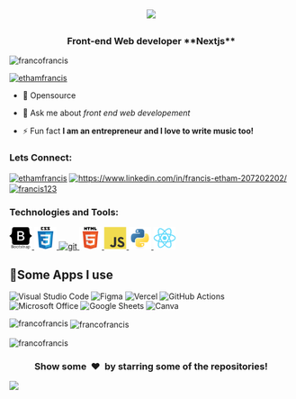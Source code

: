 
<h1 align="center">
  <a href="https://git.io/typing-svg">
    <img src="https://readme-typing-svg.herokuapp.com/?lines=Hi+there!👋;I'm+Francis...;WWelcome+to+my+Hub!&center=true&size=40&">
  </a>
</h1>

<h3 align="center">Front-end Web developer  **Nextjs**</h3>

<p align="left"> <img src="https://komarev.com/ghpvc/?username=francofrancis&label=Profile%20views&color=0e75b6&style=flat" alt="francofrancis" /> </p>

<p align="left"> <a href="https://twitter.com/ethamfrancis" target="blank"><img src="https://img.shields.io/twitter/follow/ethamfrancis?logo=twitter&style=for-the-badge" alt="ethamfrancis" /></a> </p>


- 🥑 Opensource

- 💬 Ask me about *front end web developement*

- ⚡ Fun fact **I am an entrepreneur and I love to write music too!**

<h3 align="left">Lets Connect:</h3>
<p align="left">
<a href="https://twitter.com/ethamfrancis" target="blank"><img align="center" src="https://raw.githubusercontent.com/rahuldkjain/github-profile-readme-generator/master/src/images/icons/Social/twitter.svg" alt="ethamfrancis" height="30" width="40" /></a>
<a href="https://linkedin.com/in/https://www.linkedin.com/in/francis-etham-207202202/" target="blank"><img align="center" src="https://raw.githubusercontent.com/rahuldkjain/github-profile-readme-generator/master/src/images/icons/Social/linked-in-alt.svg" alt="https://www.linkedin.com/in/francis-etham-207202202/" height="30" width="40" /></a>
<a href="https://medium.com/francis123" target="blank"><img align="center" src="https://raw.githubusercontent.com/rahuldkjain/github-profile-readme-generator/master/src/images/icons/Social/medium.svg" alt="francis123" height="30" width="40" /></a>
</p>

<h3 align="left">Technologies and Tools:</h3>

<p align="left"> <a href="https://getbootstrap.com" target="_blank" rel="noreferrer"> <img src="https://raw.githubusercontent.com/devicons/devicon/master/icons/bootstrap/bootstrap-plain-wordmark.svg" alt="bootstrap" width="40" height="40"/> </a> <a href="https://www.w3schools.com/css/" target="_blank" rel="noreferrer"> <img src="https://raw.githubusercontent.com/devicons/devicon/master/icons/css3/css3-original-wordmark.svg" alt="css3" width="40" height="40"/> </a> <a href="https://git-scm.com/" target="_blank" rel="noreferrer"> <img src="https://www.vectorlogo.zone/logos/git-scm/git-scm-icon.svg" alt="git" width="40" height="40"/> </a> <a href="https://www.w3.org/html/" target="_blank" rel="noreferrer"> <img src="https://raw.githubusercontent.com/devicons/devicon/master/icons/html5/html5-original-wordmark.svg" alt="html5" width="40" height="40"/> </a> <a href="https://developer.mozilla.org/en-US/docs/Web/JavaScript" target="_blank" rel="noreferrer"> <img src="https://raw.githubusercontent.com/devicons/devicon/master/icons/javascript/javascript-original.svg" alt="javascript" width="40" height="40"/> </a> <a href="https://www.python.org" target="_blank" rel="noreferrer"> <img src="https://raw.githubusercontent.com/devicons/devicon/master/icons/python/python-original.svg" alt="python" width="40" height="40"/> </a> 
  <img src="https://raw.githubusercontent.com/devicons/devicon/master/icons/react/react-original.svg" alt="python" width="40" height="40"/>
  

</p>

  ## 📱Some Apps I use

![Visual Studio Code](https://img.shields.io/badge/Visual_Studio_Code-0078D4?style=for-the-badge&logo=visual%20studio%20code&logoColor=white)
![Figma](https://img.shields.io/badge/Figma-F24E1E?style=for-the-badge&logo=figma&logoColor=white)
![Vercel](https://img.shields.io/badge/Vercel-000000?style=for-the-badge&logo=vercel&logoColor=white)
![GitHub Actions](https://img.shields.io/badge/GitHub_Actions-2088FF?style=for-the-badge&logo=github-actions&logoColor=white)
![Microsoft Office](https://img.shields.io/badge/Microsoft_Office-D83B01?style=for-the-badge&logo=microsoft-office&logoColor=white)
![Google Sheets](https://img.shields.io/badge/Google%20Sheets-34A853?style=for-the-badge&logo=google-sheets&logoColor=white)
![Canva](https://img.shields.io/badge/Canva-%2300C4CC.svg?&style=for-the-badge&logo=Canva&logoColor=white)

  

<p><img align="left" src="https://github-readme-stats.vercel.app/api/top-langs?username=francofrancis&show_icons=true&locale=en&layout=compact" alt="francofrancis" /></p>

<p>&nbsp;<img align="center" src="https://github-readme-stats.vercel.app/api?username=francofrancis&show_icons=true&locale=en" alt="francofrancis" /></p>

<p><img align="center" src="https://github-readme-streak-stats.herokuapp.com/?user=francofrancis&" alt="francofrancis" /></p>


<h3 align="center">Show some &nbsp;❤️&nbsp; by starring some of the repositories!</h3>

</div><img src="https://github.com/punitkmryh/punitkmryh/blob/master/wave.svg" />

